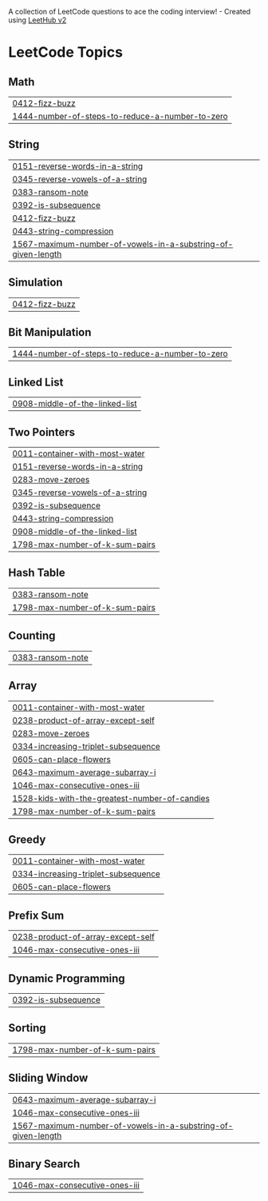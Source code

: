 A collection of LeetCode questions to ace the coding interview! - Created using [LeetHub v2](https://github.com/arunbhardwaj/LeetHub-2.0)
<!---LeetCode Topics Start-->
# LeetCode Topics
## Math
|  |
| ------- |
| [0412-fizz-buzz](https://github.com/alisrml/leetcode/tree/master/0412-fizz-buzz) |
| [1444-number-of-steps-to-reduce-a-number-to-zero](https://github.com/alisrml/leetcode/tree/master/1444-number-of-steps-to-reduce-a-number-to-zero) |
## String
|  |
| ------- |
| [0151-reverse-words-in-a-string](https://github.com/alisrml/leetcode/tree/master/0151-reverse-words-in-a-string) |
| [0345-reverse-vowels-of-a-string](https://github.com/alisrml/leetcode/tree/master/0345-reverse-vowels-of-a-string) |
| [0383-ransom-note](https://github.com/alisrml/leetcode/tree/master/0383-ransom-note) |
| [0392-is-subsequence](https://github.com/alisrml/leetcode/tree/master/0392-is-subsequence) |
| [0412-fizz-buzz](https://github.com/alisrml/leetcode/tree/master/0412-fizz-buzz) |
| [0443-string-compression](https://github.com/alisrml/leetcode/tree/master/0443-string-compression) |
| [1567-maximum-number-of-vowels-in-a-substring-of-given-length](https://github.com/alisrml/leetcode/tree/master/1567-maximum-number-of-vowels-in-a-substring-of-given-length) |
## Simulation
|  |
| ------- |
| [0412-fizz-buzz](https://github.com/alisrml/leetcode/tree/master/0412-fizz-buzz) |
## Bit Manipulation
|  |
| ------- |
| [1444-number-of-steps-to-reduce-a-number-to-zero](https://github.com/alisrml/leetcode/tree/master/1444-number-of-steps-to-reduce-a-number-to-zero) |
## Linked List
|  |
| ------- |
| [0908-middle-of-the-linked-list](https://github.com/alisrml/leetcode/tree/master/0908-middle-of-the-linked-list) |
## Two Pointers
|  |
| ------- |
| [0011-container-with-most-water](https://github.com/alisrml/leetcode/tree/master/0011-container-with-most-water) |
| [0151-reverse-words-in-a-string](https://github.com/alisrml/leetcode/tree/master/0151-reverse-words-in-a-string) |
| [0283-move-zeroes](https://github.com/alisrml/leetcode/tree/master/0283-move-zeroes) |
| [0345-reverse-vowels-of-a-string](https://github.com/alisrml/leetcode/tree/master/0345-reverse-vowels-of-a-string) |
| [0392-is-subsequence](https://github.com/alisrml/leetcode/tree/master/0392-is-subsequence) |
| [0443-string-compression](https://github.com/alisrml/leetcode/tree/master/0443-string-compression) |
| [0908-middle-of-the-linked-list](https://github.com/alisrml/leetcode/tree/master/0908-middle-of-the-linked-list) |
| [1798-max-number-of-k-sum-pairs](https://github.com/alisrml/leetcode/tree/master/1798-max-number-of-k-sum-pairs) |
## Hash Table
|  |
| ------- |
| [0383-ransom-note](https://github.com/alisrml/leetcode/tree/master/0383-ransom-note) |
| [1798-max-number-of-k-sum-pairs](https://github.com/alisrml/leetcode/tree/master/1798-max-number-of-k-sum-pairs) |
## Counting
|  |
| ------- |
| [0383-ransom-note](https://github.com/alisrml/leetcode/tree/master/0383-ransom-note) |
## Array
|  |
| ------- |
| [0011-container-with-most-water](https://github.com/alisrml/leetcode/tree/master/0011-container-with-most-water) |
| [0238-product-of-array-except-self](https://github.com/alisrml/leetcode/tree/master/0238-product-of-array-except-self) |
| [0283-move-zeroes](https://github.com/alisrml/leetcode/tree/master/0283-move-zeroes) |
| [0334-increasing-triplet-subsequence](https://github.com/alisrml/leetcode/tree/master/0334-increasing-triplet-subsequence) |
| [0605-can-place-flowers](https://github.com/alisrml/leetcode/tree/master/0605-can-place-flowers) |
| [0643-maximum-average-subarray-i](https://github.com/alisrml/leetcode/tree/master/0643-maximum-average-subarray-i) |
| [1046-max-consecutive-ones-iii](https://github.com/alisrml/leetcode/tree/master/1046-max-consecutive-ones-iii) |
| [1528-kids-with-the-greatest-number-of-candies](https://github.com/alisrml/leetcode/tree/master/1528-kids-with-the-greatest-number-of-candies) |
| [1798-max-number-of-k-sum-pairs](https://github.com/alisrml/leetcode/tree/master/1798-max-number-of-k-sum-pairs) |
## Greedy
|  |
| ------- |
| [0011-container-with-most-water](https://github.com/alisrml/leetcode/tree/master/0011-container-with-most-water) |
| [0334-increasing-triplet-subsequence](https://github.com/alisrml/leetcode/tree/master/0334-increasing-triplet-subsequence) |
| [0605-can-place-flowers](https://github.com/alisrml/leetcode/tree/master/0605-can-place-flowers) |
## Prefix Sum
|  |
| ------- |
| [0238-product-of-array-except-self](https://github.com/alisrml/leetcode/tree/master/0238-product-of-array-except-self) |
| [1046-max-consecutive-ones-iii](https://github.com/alisrml/leetcode/tree/master/1046-max-consecutive-ones-iii) |
## Dynamic Programming
|  |
| ------- |
| [0392-is-subsequence](https://github.com/alisrml/leetcode/tree/master/0392-is-subsequence) |
## Sorting
|  |
| ------- |
| [1798-max-number-of-k-sum-pairs](https://github.com/alisrml/leetcode/tree/master/1798-max-number-of-k-sum-pairs) |
## Sliding Window
|  |
| ------- |
| [0643-maximum-average-subarray-i](https://github.com/alisrml/leetcode/tree/master/0643-maximum-average-subarray-i) |
| [1046-max-consecutive-ones-iii](https://github.com/alisrml/leetcode/tree/master/1046-max-consecutive-ones-iii) |
| [1567-maximum-number-of-vowels-in-a-substring-of-given-length](https://github.com/alisrml/leetcode/tree/master/1567-maximum-number-of-vowels-in-a-substring-of-given-length) |
## Binary Search
|  |
| ------- |
| [1046-max-consecutive-ones-iii](https://github.com/alisrml/leetcode/tree/master/1046-max-consecutive-ones-iii) |
<!---LeetCode Topics End-->